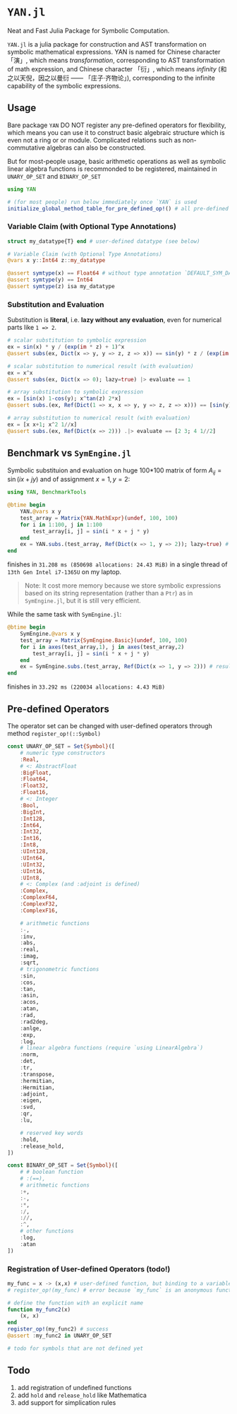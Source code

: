 # `YAN.jl`

Neat and Fast Julia Package for Symbolic Computation.

`YAN.jl` is a julia package for construction and AST transformation on symbolic mathematical expressions. YAN is named for Chinese character 「演」, which means *transformation*, corresponding to AST transformation of math expression, and Chinese character 「衍」, which means *infinity* (和之以天倪，因之以曼衍 —— 「庄子·齐物论」), corresponding to the infinite capability of the symbolic expressions.

## Usage
Bare package `YAN` DO NOT register any pre-defined operators for flexibility, which means you can use it to construct basic algebraic structure which is even not a ring or or module. Complicated relations such as non-commutative algebras can also be constructed.

But for most-people usage, basic arithmetic operations as well as symbolic linear algebra functions is recommonded to be registered, maintained in `UNARY_OP_SET` and `BINARY_OP_SET`
```julia
using YAN

# (for most people) run below immediately once `YAN` is used
initialize_global_method_table_for_pre_defined_op!() # all pre-defined operators in `UNARY_OP_SET` and `BINARY_OP_SET` are defined for MathExpr
```

### Variable Claim (with Optional Type Annotations)

```julia
struct my_datatype{T} end # user-defined datatype (see below)

# Variable Claim (with Optional Type Annotations)
@vars x y::Int64 z::my_datatype

@assert symtype(x) == Float64 # without type annotation `DEFAULT_SYM_DATATYPE` is assigned for variables, which is `Float64` by defaut
@assert symtype(y) == Int64
@assert symtype(z) isa my_datatype
```

### Substitution and Evaluation 
Substitution is **literal**, i.e. **lazy without any evaluation**, even for numerical parts like `1 => 2`.
```julia 
# scalar substitution to symbolic expression
ex = sin(x) * y / (exp(im * z) + 1)^x
@assert subs(ex, Dict(x => y, y => z, z => x)) == sin(y) * z / (exp(im * x) + 1)^y

# scalar substitution to numerical result (with evaluation)
ex = x^x
@assert subs(ex, Dict(x => 0); lazy=true) |> evaluate == 1

# array substitution to symbolic expression
ex = [sin(x) 1-cos(y); x^tan(z) 2*x]
@assert subs.(ex, Ref(Dict(1 => x, x => y, y => z, z => x))) == [sin(y) x-cos(z); y^tan(x) 2*y] # Note: even 1 is replaced!

# array substitution to numerical result (with evaluation)
ex = [x x+1; x^2 1//x]
@assert subs.(ex, Ref(Dict(x => 2))) .|> evaluate == [2 3; 4 1//2]
```

## Benchmark vs `SymEngine.jl`
Symbolic substituion and evaluation on huge 100*100 matrix of form $A_{ij}=\sin(ix+jy)$ and of assignment $x=1, y=2$:
```julia
using YAN, BenchmarkTools

@btime begin
    YAN.@vars x y
    test_array = Matrix{YAN.MathExpr}(undef, 100, 100)
    for i in 1:100, j in 1:100
        test_array[i, j] = sin(i * x + j * y)
    end
    ex = YAN.subs.(test_array, Ref(Dict(x => 1, y => 2)); lazy=true) # result in element of raw form of `sin(((1 * 1) + (1 * 2)))` without any simplification
end
```
finishes in `31.208 ms (850698 allocations: 24.43 MiB)` in a single thread of `13th Gen Intel i7-1365U` on my laptop. 
> Note: It cost more memory because we store symbolic expressions based on its string representation (rather than a `Ptr`) as in `SymEngine.jl`, but it is still very efficient.

While the same task with `SymEngine.jl`:  
```julia 
@btime begin
    SymEngine.@vars x y
    test_array = Matrix{SymEngine.Basic}(undef, 100, 100)
    for i in axes(test_array,1), j in axes(test_array,2)
        test_array[i, j] = sin(i * x + j * y)
    end
    ex = SymEngine.subs.(test_array, Ref(Dict(x => 1, y => 2))) # result in element of the form of `sin(3)` under some basic simplification
end
```
finishes in `33.292 ms (220034 allocations: 4.43 MiB)`


## Pre-defined Operators
The operator set can be changed with user-defined operators through method `register_op!(::Symbol)`
```julia
const UNARY_OP_SET = Set{Symbol}([
    # numeric type constructors
    :Real,
    # <: AbstractFloat
    :BigFloat,
    :Float64,
    :Float32,
    :Float16,
    # <: Integer
    :Bool,
    :BigInt,
    :Int128,
    :Int64,
    :Int32,
    :Int16,
    :Int8,
    :UInt128,
    :UInt64,
    :UInt32,
    :UInt16,
    :UInt8,
    # <: Complex (and :adjoint is defined)
    :Complex,
    :ComplexF64,
    :ComplexF32,
    :ComplexF16,

    # arithmetic functions
    :-,
    :inv,
    :abs,
    :real,
    :imag,
    :sqrt,
    # trigonometric functions
    :sin,
    :cos,
    :tan,
    :asin,
    :acos,
    :atan,
    :rad,
    :rad2deg,
    :anlge,
    :exp,
    :log,
    # linear algebra functions (require `using LinearAlgebra`)
    :norm,
    :det,
    :tr,
    :transpose,
    :hermitian,
    :Hermitian,
    :adjoint,
    :eigen,
    :svd,
    :qr,
    :lu,

    # reserved key words
    :hold,
    :release_hold,
])

const BINARY_OP_SET = Set{Symbol}([
    # # boolean function
    # :(==),
    # arithmetic functions
    :+,
    :-,
    :*,
    :/,
    ://,
    :^,
    # other functions
    :log,
    :atan
])
```

### Registration of User-defined Operators (todo!)
```julia
my_func = x -> (x,x) # user-defined function, but binding to a variable
# register_op!(my_func) # error because `my_func` is an anonymous function without an explicit name

# define the function with an explicit name
function my_func2(x)
    (x, x)
end
register_op!(my_func2) # success
@assert :my_func2 in UNARY_OP_SET

# todo for symbols that are not defined yet
```

## Todo

1. add registration of undefined functions
2. add `hold` and `release_hold` like Mathematica 
3. add support for simplication rules